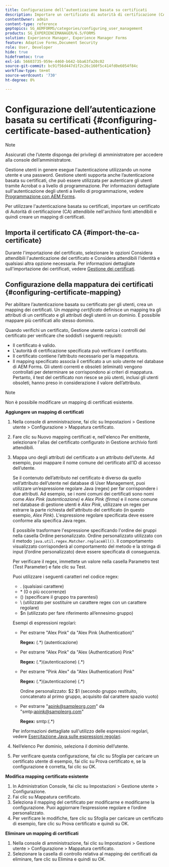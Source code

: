 ```yaml
---
title: Configurazione dell’autenticazione basata su certificati
description: Importare un certificato di autorità di certificazione (CA) nell'archivio fonti attendibili e creare un mapping di certificati per l'autenticazione basata su certificati.
contentOwner: admin
content-type: reference
geptopics: SG_AEMFORMS/categories/configuring_user_management
products: SG_EXPERIENCEMANAGER/6.5/FORMS
solution: Experience Manager, Experience Manager Forms
feature: Adaptive Forms,Document Security
role: User, Developer
hide: true
hidefromtoc: true
exl-id: 56603735-959e-4460-b642-bba63fa20c02
source-git-commit: bc91f56d447d1f2c26c160f5c414fd0e6054f84c
workflow-type: tm+mt
source-wordcount: '730'
ht-degree: 0%

---
```


# Configurazione dell’autenticazione basata su certificati {#configuring-certificate-based-authentication}

>[!NOTE]
> 
> Assicurati che l’utente disponga dei privilegi di amministratore per accedere alla console dell’amministratore.

Gestione utenti in genere esegue l&#39;autenticazione utilizzando un nome utente e una password. Gestione utenti supporta anche l’autenticazione basata su certificati, che può essere utilizzata per autenticare gli utenti tramite Acrobat o a livello di programmazione. Per informazioni dettagliate sull&#39;autenticazione degli utenti a livello di programmazione, vedere [Programmazione con AEM Forms](https://www.adobe.com/go/learn_aemforms_programming_63).

Per utilizzare l&#39;autenticazione basata su certificati, importare un certificato di Autorità di certificazione (CA) attendibile nell&#39;archivio fonti attendibili e quindi creare un mapping di certificati.

## Importa il certificato CA {#import-the-ca-certificate}

Durante l&#39;importazione del certificato, selezionare le opzioni Considera attendibili l&#39;autenticazione del certificato e Considera attendibili l&#39;identità e qualsiasi altra opzione necessaria. Per informazioni dettagliate sull&#39;importazione dei certificati, vedere [Gestione dei certificati](/help/forms/using/admin-help/certificates.md#managing-certificates).

## Configurazione della mappatura dei certificati {#configuring-certificate-mapping}

Per abilitare l’autenticazione basata su certificato per gli utenti, crea un mapping dei certificati. Un *mapping certificato* definisce un mapping tra gli attributi di un certificato e gli attributi degli utenti in un dominio. È possibile mappare più certificati allo stesso dominio.

Quando verifichi un certificato, Gestione utente carica i controlli del certificato per verificare che soddisfi i seguenti requisiti:

* Il certificato è valido.
* L&#39;autorità di certificazione specificata può verificare il certificato.
* Il certificato contiene l’attributo necessario per la mappatura.
* Il mapping specificato associa il certificato a un solo utente nel database di AEM Forms. Gli utenti correnti e obsoleti (eliminati) vengono controllati per determinare se corrispondono ai criteri di mappatura. Pertanto, il test del certificato non riesce se più utenti, inclusi gli utenti obsoleti, hanno preso in considerazione il valore dell’attributo.

>[!NOTE]
>
>Non è possibile modificare un mapping di certificati esistente.

**Aggiungere un mapping di certificati**

1. Nella console di amministrazione, fai clic su Impostazioni > Gestione utente > Configurazione > Mappatura certificato.
1. Fare clic su Nuovo mapping certificati e, nell&#39;elenco Per emittente, selezionare l&#39;alias del certificato configurato in Gestione archivio fonti attendibili.
1. Mappa uno degli attributi del certificato a un attributo dell’utente. Ad esempio, puoi mappare il nome comune del certificato all’ID di accesso dell’utente.

   Se il contenuto dell’attributo nel certificato è diverso da quello nell’attributo dell’utente nel database di User Management, puoi utilizzare un’espressione regolare Java (regex) per far corrispondere i due attributi. Ad esempio, se i nomi comuni dei certificati sono nomi come *Alex Pink (autenticazione)* e *Alex Pink (firma)* e il nome comune nel database di gestione utenti è *Alex Pink*, utilizzare un regex per estrarre la parte richiesta dell&#39;attributo del certificato (in questo esempio, *Alex Pink*). L&#39;espressione regolare specificata deve essere conforme alla specifica Java regex.

   È possibile trasformare l&#39;espressione specificando l&#39;ordine dei gruppi nella casella Ordine personalizzato. Ordine personalizzato utilizzato con il metodo `java.util.regex.Matcher.replaceAll()`. Il comportamento visualizzato corrisponderà al comportamento del metodo e la stringa di input (l’ordine personalizzato) deve essere specificata di conseguenza.

   Per verificare il regex, immettete un valore nella casella Parametro test (Test Parameter) e fate clic su Test.

   Puoi utilizzare i seguenti caratteri nel codice regex:

   * . (qualsiasi carattere)
   * &ast; (0 o più occorrenze)
   * () (specificare il gruppo tra parentesi)
   * \ (utilizzato per sostituire un carattere regex con un carattere regolare)
   * $n (utilizzato per fare riferimento all’ennesimo gruppo)

   Esempi di espressioni regolari:

   * Per estrarre &quot;Alex Pink&quot; da &quot;Alex Pink (Authentication)&quot;

     **Regex:** (.&ast;) \(autenticazione\)

   * Per estrarre &quot;Alex Pink&quot; da &quot;Alex (Authentication) Pink&quot;

     **Regex:** (.&ast;)\(autenticazione\) (.&ast;)

   * Per estrarre &quot;Pink Alex&quot; da &quot;Alex (Authentication) Pink&quot;

     **Regex:** (.&ast;)\(autenticazione\) (.&ast;)

     Ordine personalizzato: $2 $1 (secondo gruppo restituito, concatenato al primo gruppo, acquisito dal carattere spazio vuoto)

   * Per estrarre &quot;apink@sampleorg.com&quot; da &quot;smtp:apink@sampleorg.com&quot;

     **Regex:** smtp:(.&ast;)

   Per informazioni dettagliate sull&#39;utilizzo delle espressioni regolari, vedere [Esercitazione Java sulle espressioni regolari](https://java.sun.com/docs/books/tutorial/essential/regex/).

1. Nell’elenco Per dominio, seleziona il dominio dell’utente.
1. Per verificare questa configurazione, fai clic su Sfoglia per caricare un certificato utente di esempio, fai clic su Prova certificato e, se la configurazione è corretta, fai clic su OK.

**Modifica mapping certificato esistente**

1. In Administration Console, fai clic su Impostazioni > Gestione utente > Configurazione.
1. Fai clic su Mappatura certificato.
1. Seleziona il mapping del certificato per modificarne e modificarne la configurazione. Puoi aggiornare l’espressione regolare e l’ordine personalizzato.
1. Per verificare le modifiche, fare clic su Sfoglia per caricare un certificato di esempio, fare clic su Prova certificato e quindi su OK.

**Eliminare un mapping di certificati**

1. Nella console di amministrazione, fai clic su Impostazioni > Gestione utente > Configurazione > Mappatura certificato.
1. Selezionare la casella di controllo relativa al mapping dei certificati da eliminare, fare clic su Elimina e quindi su OK.
